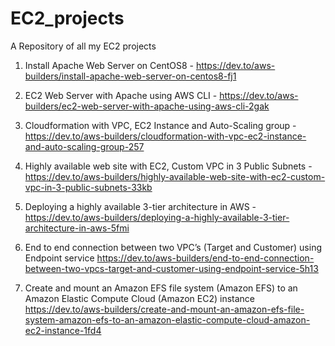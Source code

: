 # EC2_projects
A Repository of all my EC2 projects

1. Install Apache Web Server on CentOS8 - https://dev.to/aws-builders/install-apache-web-server-on-centos8-fj1

2. EC2 Web Server with Apache using AWS CLI - https://dev.to/aws-builders/ec2-web-server-with-apache-using-aws-cli-2gak

3. Cloudformation with VPC, EC2 Instance and Auto-Scaling group - https://dev.to/aws-builders/cloudformation-with-vpc-ec2-instance-and-auto-scaling-group-257

4. Highly available web site with EC2, Custom VPC in 3 Public Subnets - https://dev.to/aws-builders/highly-available-web-site-with-ec2-custom-vpc-in-3-public-subnets-33kb

5. Deploying a highly available 3-tier architecture in AWS - https://dev.to/aws-builders/deploying-a-highly-available-3-tier-architecture-in-aws-5fmi

6. End to end connection between two VPC’s (Target and Customer) using Endpoint service https://dev.to/aws-builders/end-to-end-connection-between-two-vpcs-target-and-customer-using-endpoint-service-5h13

7. Create and mount an Amazon EFS file system (Amazon EFS) to an Amazon Elastic Compute Cloud (Amazon EC2) instance https://dev.to/aws-builders/create-and-mount-an-amazon-efs-file-system-amazon-efs-to-an-amazon-elastic-compute-cloud-amazon-ec2-instance-1fd4




